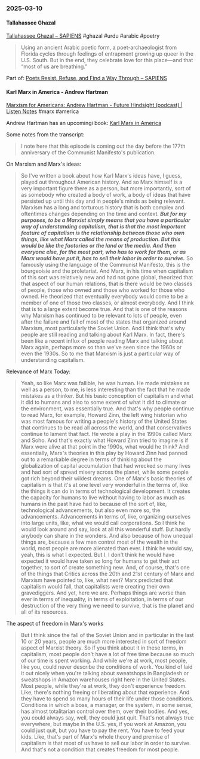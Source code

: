 ### 2025-03-10
#### Tallahassee Ghazal
[Tallahassee Ghazal – SAPIENS](https://www.sapiens.org/culture/tallahassee-ghazal-poem-noland-blain/) #ghazal #urdu #arabic #poetry 

> Using an ancient Arabic poetic form, a poet-archaeologist from Florida cycles through feelings of entrapment growing up queer in the U.S. South. But in the end, they celebrate love for this place—and that “most of us are breathing.”

Part of: [Poets Resist, Refuse, and Find a Way Through – SAPIENS](https://www.sapiens.org/culture/resistance-refusal-wayfinding-anthropological-poetry/)

#### Karl Marx in America - Andrew Hartman
[Marxism for Americans: Andrew Hartman - Future Hindsight (podcast) \| Listen Notes](https://www.listennotes.com/podcasts/future-hindsight/marxism-for-americans-andrew-UBdXZyqVc3e/) #marx #america

Andrew Hartman has an upcomingi book: [Karl Marx in America](https://press.uchicago.edu/ucp/books/author/H/A/au20063406.html)

Some notes from the transcript:

> I note here that this episode is coming out the day before the 177th anniversary of the Communist Manifesto's publication.

On Marxism and Marx's ideas:

> So I've written a book about how Karl Marx's ideas have, I guess, played out throughout American history. And so Marx himself is a very important figure there as a person, but more importantly, sort of as somebody who created a body of work, a body of ideas that have persisted up until this day and in people's minds as being relevant. Marxism has a long and torturous history that is both complex and oftentimes changes depending on the time and context. ***But for my purposes, to be a Marxist simply means that you have a particular way of understanding capitalism, that is that the most important feature of capitalism is the relationship between those who own things, like what Marx called the means of production. But this would be like the factories or the land or the media. And then everyone else, for the most part, who has to work for them, or as Marx would have put it, has to sell their labor in order to survive.*** So famously using the language of the Communist Manifesto, this is the bourgeoisie and the proletariat. And Marx, in his time when capitalism of this sort was relatively new and had not gone global, theorized that that aspect of our human relations, that is there would be two classes of people, those who owned and those who worked for those who owned. He theorized that eventually everybody would come to be a member of one of those two classes, or almost everybody. And I think that is to a large extent become true. And that is one of the reasons why Marxism has continued to be relevant to lots of people, even after the failure and fall of most of the states that organized around Marxism, most particularly the Soviet Union. And I think that's why people are still reading and talking about Karl Marx. In fact, there's been like a recent influx of people reading Marx and talking about Marx again, perhaps more so than we've seen since the 1960s or even the 1930s. So to me that Marxism is just a particular way of understanding capitalism.

Relevance of Marx Today:

> Yeah, so like Marx was fallible, he was human. He made mistakes as well as a person, to me, is less interesting than the fact that he made mistakes as a thinker. But his basic conception of capitalism and what it did to humans and also to some extent of what it did to climate or the environment, was essentially true. And that's why people continue to read Marx, for example, Howard Zinn, the left wing historian who was most famous for writing a people's history of the United States that continues to be read all across the world, and that conservatives continue to lament that fact. He wrote a play in the 1990s called Marx and Soho. And that's exactly what Howard Zinn tried to imagine is if Marx were alive at that point in the 1990s, what would he think? And essentially, Marx's theories in this play by Howard Zinn had panned out to a remarkable degree in terms of thinking about the globalization of capital accumulation that had wrecked so many lives and had sort of spread misery across the planet, while some people got rich beyond their wildest dreams. One of Marx's basic theories of capitalism is that it's at one level very wonderful in the terms of, like the things it can do in terms of technological development. It creates the capacity for humans to live without having to labor as much as humans in the past have had to because of the sort of, like, technological advancements, but also even more so, the advancements. Advancements in terms of, like, organizing ourselves into large units, like, what we would call corporations. So I think he would look around and say, look at all this wonderful stuff. But hardly anybody can share in the wonders. And also because of how unequal things are, because a few men control most of the wealth in the world, most people are more alienated than ever. I think he would say, yeah, this is what I expected. But I. I don't think he would have expected it would have taken so long for humans to get their act together, to sort of create something new. And, of course, that's one of the things that Critics across the 20th and 21st century of Marx and Marxism have pointed to, like, what next? Marx predicted that capitalism would fall, that capitalists were creating their own gravediggers. And yet, here we are. Perhaps things are worse than ever in terms of inequality, in terms of exploitation, in terms of our destruction of the very thing we need to survive, that is the planet and all of its resources.

The aspect of freedom in Marx's works

> But I think since the fall of the Soviet Union and in particular in the last 10 or 20 years, people are much more interested in sort of freedom aspect of Marxist theory. So if you think about it in these terms, in capitalism, most people don't have a lot of free time because so much of our time is spent working. And while we're at work, most people, like you, could never describe the conditions of work. You kind of laid it out nicely when you're talking about sweatshops in Bangladesh or sweatshops in Amazon warehouses right here in the United States. Most people, while they're at work, they don't experience freedom. Like, there's nothing freeing or liberating about that experience. And they have to spend so many hours of their life under those conditions. Conditions in which a boss, a manager, or the system, in some sense, has almost totalitarian control over them, over their bodies. And yes, you could always say, well, they could just quit. That's not always true everywhere, but maybe in the U.S. yes, if you work at Amazon, you could just quit, but you have to pay the rent. You have to feed your kids. Like, that's part of Marx's whole theory and premise of capitalism is that most of us have to sell our labor in order to survive. And that's not a condition that creates freedom for most people.